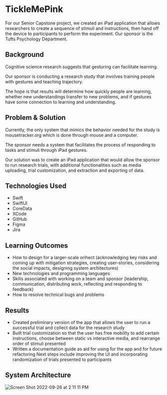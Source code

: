 # TickleMePink

For our Senior Capstone project, we created an iPad application that allows researchers to create a sequence of stimuli and instructions, then hand off the device to participants to perform the experiment. Our sponsor is the Tufts Psychology Department.

## Background

Cognitive science research suggests that gesturing can facilitate learning.

Our sponsor is conducting a research study that involves training people with gestures and teaching trajectory.

The hope is that results will determine how quickly people are learning, whether new understandings transfer to new problems, and if gestures have some connection to learning and understanding.

## Problem & Solution

Currently, the only system that mimics the behavior needed for the study is mousetracker.org which is done through mouse and a computer.

The sponsor needs a system that facilitates the process of responding to tasks and stimuli through iPad gestures.

Our solution was to create an iPad application that would allow the sponsor to run research trials, with additional functionalities such as media uploading, trial customization, and extraction and exporting of data.

## Technologies Used

- Swift
- SwiftUI
- CoreData
- XCode
- GitHub
- Figma
- Jira

## Learning Outcomes

- How to design for a larger-scale orihect (acknowledging key risks and coming up with mitigation strategies, creating user-stories, considering the social impacts, designing system architectures)
- New technologies and programming languages
- Skills associated with working on a team and sponsor (leadership, communication, distributing work, reflecting and responding to feedback)
- How to resolve technical bugs and problems

## Results

- Created preliminary version of the app that allows the user to run a successful trial and collect data for the research study
- Built trial customization so that the user has free mobility to add certain instructions, choose between static vs interactive media, and rearrange order of stimuli presented
- Written a documentation guide as aid for using for the app and for future refactoring
Next steps include improving the UI and incorporating randomization of trials presented to participants 

## System Architecture
 ![Screen Shot 2022-09-26 at 2 11 11 PM](https://user-images.githubusercontent.com/44105090/192349753-eff04a80-0ae7-4fe2-a9c7-d0fe7580af2c.png)

 



